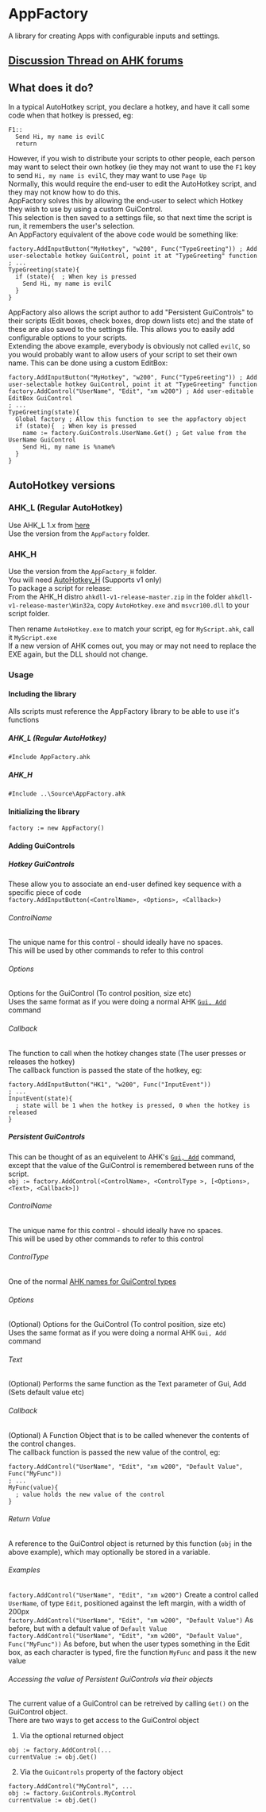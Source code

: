 # AppFactory
A library for creating Apps with configurable inputs and settings.  

## [Discussion Thread on AHK forums](https://www.autohotkey.com/boards/viewtopic.php?t=38651)  

## What does it do?
In a typical AutoHotkey script, you declare a hotkey, and have it call some code when that hotkey is pressed, eg:
```
F1::
  Send Hi, my name is evilC
  return
 ```
However, if you wish to distribute your scripts to other people, each person may want to select their own hotkey (ie they may not want to use the `F1` key to send `Hi, my name is evilC`, they may want to use `Page Up`  
Normally, this would require the end-user to edit the AutoHotkey script, and they may not know how to do this.  
AppFactory solves this by allowing the end-user to select which Hotkey they wish to use by using a custom GuiControl.  
This selection is then saved to a settings file, so that next time the script is run, it remembers the user's selection.  
An AppFactory equivalent of the above code would be something like:  
```
factory.AddInputButton("MyHotkey", "w200", Func("TypeGreeting")) ; Add user-selectable hotkey GuiControl, point it at "TypeGreeting" function
; ...
TypeGreeting(state){
  if (state){  ; When key is pressed
    Send Hi, my name is evilC
  }
}
```

AppFactory also allows the script author to add "Persistent GuiControls" to their scripts (Edit boxes, check boxes, drop down lists etc) and the state of these are also saved to the settings file. This allows you to easily add configurable options to your scripts.  
Extending the above example, everybody is obviously not called `evilC`, so you would probably want to allow users of your script to set their own name. This can be done using a custom EditBox:

```
factory.AddInputButton("MyHotkey", "w200", Func("TypeGreeting")) ; Add user-selectable hotkey GuiControl, point it at "TypeGreeting" function
factory.AddControl("UserName", "Edit", "xm w200") ; Add user-editable EditBox GuiControl
; ...
TypeGreeting(state){
  Global factory ; Allow this function to see the appfactory object
  if (state){  ; When key is pressed
    name := factory.GuiControls.UserName.Get() ; Get value from the UserName GuiControl
    Send Hi, my name is %name%
  }
}
```

## AutoHotkey versions
### AHK_L (Regular AutoHotkey)  
Use AHK_L 1.x from [here](http://AutoHotkey.com)  
Use the version from the `AppFactory` folder.

### AHK_H  
Use the version from the `AppFactory_H` folder.  
You will need [AutoHotkey_H](http://hotkeyit.github.io/v2/) (Supports v1 only)  
To package a script for release:  
From the AHK_H distro `ahkdll-v1-release-master.zip` in the folder `ahkdll-v1-release-master\Win32a`, copy `AutoHotkey.exe` and `msvcr100.dll` to your script folder.  

Then rename `AutoHotkey.exe` to match your script, eg for `MyScript.ahk`, call it `MyScript.exe`  
If a new version of AHK comes out, you may or may not need to replace the EXE again, but the DLL should not change.  

### Usage
#### Including the library
Alls scripts must reference the AppFactory library to be able to use it's functions
##### AHK_L (Regular AutoHotkey)
`#Include AppFactory.ahk`
##### AHK_H
`#Include ..\Source\AppFactory.ahk`
#### Initializing the library
`factory := new AppFactory()`

#### Adding GuiControls
##### Hotkey GuiControls
These allow you to associate an end-user defined key sequence with a specific piece of code  
`factory.AddInputButton(<ControlName>, <Options>, <Callback>)`  
###### ControlName
The unique name for this control - should ideally have no spaces.  
This will be used by other commands to refer to this control  
###### Options
Options for the GuiControl (To control position, size etc)  
Uses the same format as if you were doing a normal AHK [`Gui, Add`](https://www.autohotkey.com/docs/commands/Gui.htm#Add) command
###### Callback
The function to call when the hotkey changes state (The user presses or releases the hotkey)  
The callback function is passed the state of the hotkey, eg: 
```
factory.AddInputButton("HK1", "w200", Func("InputEvent"))
; ...
InputEvent(state){
  ; state will be 1 when the hotkey is pressed, 0 when the hotkey is released
}
```

##### Persistent GuiControls  
This can be thought of as an equivelent to AHK's [`Gui, Add`](https://www.autohotkey.com/docs/commands/Gui.htm#Add) command, except that the value of the GuiControl is remembered between runs of the script.  
`obj := factory.AddControl(<ControlName>, <ControlType >, [<Options>, <Text>, <Callback>])`  
###### ControlName
The unique name for this control - should ideally have no spaces.  
This will be used by other commands to refer to this control  
###### ControlType
One of the normal [AHK names for GuiControl types](https://www.autohotkey.com/docs/commands/Gui.htm#Add)  
###### Options
(Optional) Options for the GuiControl (To control position, size etc)  
Uses the same format as if you were doing a normal AHK `Gui, Add` command  
###### Text
(Optional) Performs the same function as the Text parameter of Gui, Add (Sets default value etc)  
###### Callback
(Optional) A Function Object that is to be called whenever the contents of the control changes.  
The callback function is passed the new value of the control, eg:  
```
factory.AddControl("UserName", "Edit", "xm w200", "Default Value", Func("MyFunc"))
; ...
MyFunc(value){
  ; value holds the new value of the control
}
```
###### Return Value
A reference to the GuiControl object is returned by this function (`obj` in the above example), which may optionally be stored in a variable.  

###### Examples
`factory.AddControl("UserName", "Edit", "xm w200")` Create a control called `UserName`, of type `Edit`, positioned against the left margin, with a width of 200px  
`factory.AddControl("UserName", "Edit", "xm w200", "Default Value")` As before, but with a default value of `Default Value`  
`factory.AddControl("UserName", "Edit", "xm w200", "Default Value", Func("MyFunc"))` As before, but when the user types something in the Edit box, as each character is typed, fire the function `MyFunc` and pass it the new value  

###### Accessing the value of Persistent GuiControls via their objects
The current value of a GuiControl can be retreived by calling `Get()` on the GuiControl object.  
There are two ways to get access to the GuiControl object  
1. Via the optional returned object 
```
obj := factory.AddControl(...
currentValue := obj.Get()
```
2. Via the `GuiControls` property of the factory object  
```
factory.AddControl("MyControl", ...
obj := factory.GuiControls.MyControl
currentValue := obj.Get()
```
